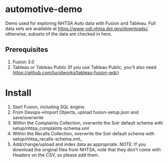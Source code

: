 # automotive-demo
Demo used for exploring NHTSA Auto data with Fusion and Tableau.  Full data sets are available at https://www-odi.nhtsa.dot.gov/downloads/, otherwise, subsets of the data are checked in here.

## Prerequisites

1. Fusion 3.0
1. Tableau or Tableau Public (If you use Tableau Public, you'll also need https://github.com/lucidworks/tableau-fusion-wdc)


# Install

1. Start Fusion, including SQL engine.
1. From Devops->Import Objects, upload fusion-setup.json and save/overwrite
1. Within the Complaints Collection, overwrite the Solr default schema with setup/nhtsa_complaints-schema.xml
1. Within the Recalls Collection, overwrite the Solr default schema with setup/nhtsa_recalls-schema.xml_
1. Add/change/upload and index data as appropriate.  NOTE: If you download the original files from NHTSA, note that they don't come with Headers on the CSV, so please add them.
